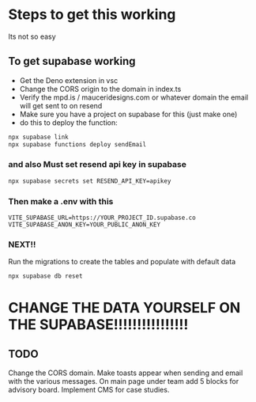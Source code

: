 # Steps to get this working

Its not so easy

## To get supabase working

- Get the Deno extension in vsc
- Change the CORS origin to the domain in index.ts
- Verify the mpd.is / mauceridesigns.com or whatever domain the email will get sent to on resend
- Make sure you have a project on supabase for this (just make one)
- do this to deploy the function:
  
```cmd
npx supabase link
npx supabase functions deploy sendEmail
```

### and also Must set resend api key in supabase

```cmd
npx supabase secrets set RESEND_API_KEY=apikey
```

### Then make a .env with this

```env
VITE_SUPABASE_URL=https://YOUR_PROJECT_ID.supabase.co
VITE_SUPABASE_ANON_KEY=YOUR_PUBLIC_ANON_KEY
```

### NEXT!!

Run the migrations to create the tables and populate with default data

```cmd
npx supabase db reset
```

# CHANGE THE DATA YOURSELF ON THE SUPABASE!!!!!!!!!!!!!!!!

## TODO

Change the CORS domain.
Make toasts appear when sending and email with the various messages.
On main page under team add 5 blocks for advisory board.
Implement CMS for case studies.
